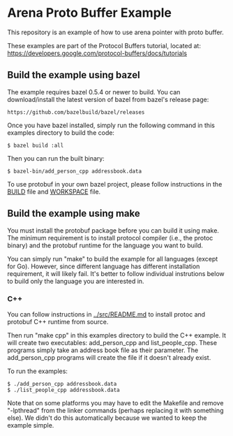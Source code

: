 # Arena Proto Buffer Example

This repository is an example of how to use arena pointer with proto buffer.

These examples are part of the Protocol Buffers tutorial, located at:
  https://developers.google.com/protocol-buffers/docs/tutorials

## Build the example using bazel

The example requires bazel 0.5.4 or newer to build. You can download/install
the latest version of bazel from bazel's release page:

    https://github.com/bazelbuild/bazel/releases

Once you have bazel installed, simply run the following command in this examples
directory to build the code:

    $ bazel build :all

Then you can run the built binary:

    $ bazel-bin/add_person_cpp addressbook.data

To use protobuf in your own bazel project, please follow instructions in the
[BUILD](BUILD) file and [WORKSPACE](WORKSPACE) file.

## Build the example using make

You must install the protobuf package before you can build it using make. The
minimum requirement is to install protocol compiler (i.e., the protoc binary)
and the protobuf runtime for the language you want to build.

You can simply run "make" to build the example for all languages (except for
Go). However, since different language has different installation requirement,
it will likely fail. It's better to follow individual instrutions below to
build only the language you are interested in.

### C++

You can follow instructions in [../src/README.md](../src/README.md) to install
protoc and protobuf C++ runtime from source.

Then run "make cpp" in this examples directory to build the C++ example. It
will create two executables: add_person_cpp and list_people_cpp. These programs
simply take an address book file as their parameter. The add_person_cpp
programs will create the file if it doesn't already exist.

To run the examples:

    $ ./add_person_cpp addressbook.data
    $ ./list_people_cpp addressbook.data

Note that on some platforms you may have to edit the Makefile and remove
"-lpthread" from the linker commands (perhaps replacing it with something else).
We didn't do this automatically because we wanted to keep the example simple.